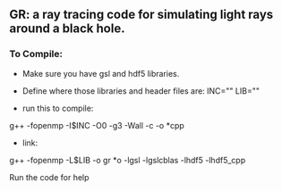 
## GR: a ray tracing code for simulating light rays around a black hole.


### To Compile:
- Make sure you have gsl and hdf5 libraries.
- Define where those libraries and header files are:
INC=""
LIB=""

- run this to compile: 

g++ -fopenmp -I$INC -O0 -g3 -Wall -c -o *cpp

- link:

g++ -fopenmp -L$LIB -o gr *o -lgsl -lgslcblas -lhdf5 -lhdf5_cpp


Run the code for help
